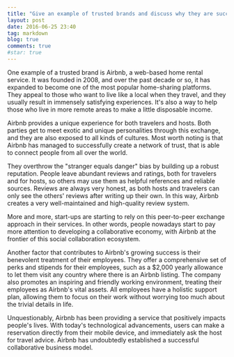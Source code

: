 ```yaml
---
title: "Give an example of trusted brands and discuss why they are successful"
layout: post
date: 2016-06-25 23:40
tag: markdown
blog: true
comments: true
#star: true
---
```


One example of a trusted brand is Airbnb, a web-based home rental service. It was founded in 2008, and over the past decade or so, it has expanded to become one of the most popular home-sharing platforms. They appeal to those who want to live like a local when they travel, and they usually result in immensely satisfying experiences. It's also a way to help those who live in more remote areas to make a little disposable income. 

Airbnb provides a unique experience for both travelers and hosts. Both parties get to meet exotic and unique personalities through this exchange, and they are also exposed to all kinds of cultures. Most worth noting is that Airbnb has managed to successfully create a network of trust, that is able to connect people from all over the world. 

They overthrow the "stranger equals danger" bias by building up a robust reputation. People leave abundant reviews and ratings, both for travelers and for hosts, so others may use them as helpful references and reliable sources. Reviews are always very honest, as both hosts and travelers can only see the others' reviews after writing up their own. In this way, Airbnb creates a very well-maintained and high-quality review system. 

More and more, start-ups are starting to rely on this peer-to-peer exchange approach in their services. In other words, people nowadays start to pay more attention to developing a collaborative economy, with Airbnb at the frontier of this social collaboration ecosystem. 

Another factor that contributes to Airbnb's growing success is their benevolent treatment of their employees. They offer a comprehensive set of perks and stipends for their employees, such as a $2,000 yearly allowance to let them visit any country where there is an Airbnb listing. The company also promotes an inspiring and friendly working environment, treating their employees as Airbnb's vital assets. All employees have a holistic support plan, allowing them to focus on their work without worrying too much about the trivial details in life. 

Unquestionably, Airbnb has been providing a service that positively impacts people's lives. With today's technological advancements, users can make a reservation directly from their mobile device, and immediately ask the host for travel advice. Airbnb has undoubtedly established a successful collaborative business model. 

